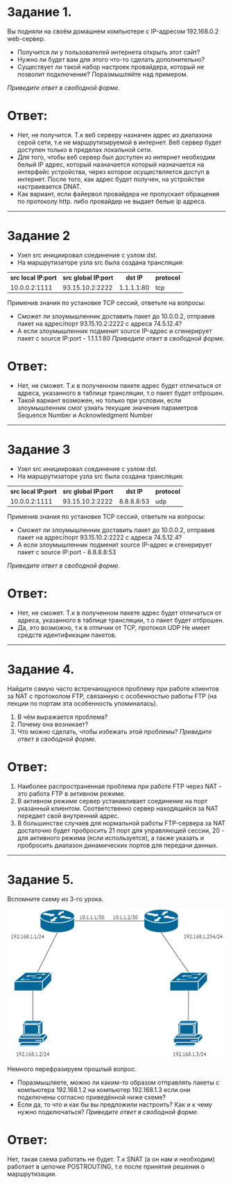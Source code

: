# Задание 1.
Вы подняли на своём домашнем компьютере с IP-адресом 192.168.0.2 web-сервер.

* Получится ли у пользователей интернета открыть этот сайт?
* Нужно ли будет вам для этого что-то сделать дополнительно?
* Существует ли такой набор настроек провайдера, который не позволит подключение?
Поразмышляйте над примером.

*Приведите ответ в свободной форме.*  

# Ответ:  
* Нет, не получится. Т.к веб серверу назначен адрес из диапазона серой сети, т.е
не маршрутизируемой в интернет. Веб сервер будет доступен только в пределах локальной сети.
* Для того, чтобы веб сервер был доступен из интернет необходим белый IP адрес, который назначается 
который назначается на интерфейс устройства, через которое осуществляется доступ в интернет.
После того, как адрес будет получен, на устройстве настраивается DNAT.
* Как вариант, если файервол провайдера не пропускает обращения по протоколу http.
либо провайдер не выдает белые ip адреса.

---

# Задание 2
* Узел src инициировал соединение с узлом dst.
* На маршрутизаторе узла src была создана трансляция:  
<table>
<tr><th>src local IP:port</th><th>src global IP:port</th><th>dst IP</th><th>protocol</th></tr>  
<tr><td>10.0.0.2:1111</td><td>93.15.10.2:2222</td><td>1.1.1.1:80</td><td>tcp</td></tr>
</table>

Применив знания по установке TCP сессий, ответьте на вопросы:

* Сможет ли злоумышленник доставить пакет до 10.0.0.2, отправив пакет на адрес/порт 
93.15.10.2:2222 с адреса 74.5.12.4?
* А если злоумышленник подменит source IP-адрес и сгенерирует пакет с source IP:port - 1.1.1.1:80
*Приведите ответ в свободной форме.*  

# Ответ:  
* Нет, не сможет. Т.к в полученном пакете адрес будет отличаться от адреса, указанного
в таблице трансляции, т.о пакет будет отброшен.
* Такой вариант возможен, но только при условии, если злоумышленник смог узнать текущие значения
параметров Sequence Number и Acknowledgment Number

---

# Задание 3
* Узел src инициировал соединение с узлом dst.
* На маршрутизаторе узла src была создана трансляция:  
<table>
<tr><th>src local IP:port</th><th>src global IP:port</th><th>dst IP</th><th>protocol</th></tr>  
<tr><td>10.0.0.2:1111</td><td>93.15.10.2:2222</td><td>8.8.8.8:53</td><td>udp</td></tr>
</table>

Применив знания по установке TCP сессий, ответьте на вопросы:

* Сможет ли злоумышленник доставить пакет до 10.0.0.2, отправив пакет на адрес/порт 93.15.10.2:2222 с адреса 74.5.12.4?
* А если злоумышленник подменит source IP-адрес и сгенерирует пакет с source IP:port - 8.8.8.8:53  

*Приведите ответ в свободной форме.*  

# Ответ:
* Нет, не сможет. Т.к в полученном пакете адрес будет отличаться от адреса, указанного
в таблице трансляции, т.о пакет будет отброшен.
* Да, это возможно, т.к в отличии от TCP, протокол UDP Не имеет средств идентификации
пакетов.

---

# Задание 4.
Найдите самую часто встречающуюся проблему при работе клиентов за NAT с протоколом FTP, связанную с особенностью работы FTP (на лекции по портам эта особенность упоминалась).

1. В чём выражается проблема?
2. Почему она возникает?
3. Что можно сделать, чтобы избежать этой проблемы?
*Приведите ответ в свободной форме.*  

# Ответ:  

1. Наиболее распространенная проблема при работе FTP через NAT - это работа FTP
в активном режиме.  
2. В активном режиме сервер устанавливает соединение на порт указанный клиентом.
Соответственно сервер находящийся за NAT передает свой внутренний адрес.
3. В большинстве случаев для нормальной работы FTP-сервера за NAT 
достаточно будет пробросить 21 порт для управляющей сессии, 20 - для активного режима (если используется), а также 
указать и пробросить диапазон динамических портов для передачи данных.  

---

# Задание 5.
Вспомните схему из 3-го урока.  

![pic1](1.png)  

Немного перефразируем прошлый вопрос.

* Поразмышляете, можно ли каким-то образом отправлять пакеты с компьютера 192.168.1.2 на компьютер 192.168.1.3 если они подключены согласно приведённой ниже схеме?
* Если да, то что и как бы вы предложили настроить? Как и к чему нужно подключаться?
*Приведите ответ в свободной форме.*  

# Ответ:  
Нет, такая схема работать не будет. Т.к SNAT (а он нам и необходим) работает
в цепочке POSTROUTING, т.е после принятия решения о маршрутизации.